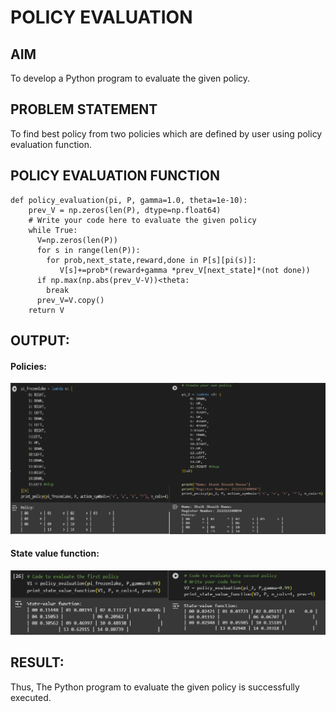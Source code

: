 # POLICY EVALUATION

## AIM
To develop a Python program to evaluate the given policy.

## PROBLEM STATEMENT
To find best policy from two policies which are defined by user using policy evaluation function.

## POLICY EVALUATION FUNCTION
```
def policy_evaluation(pi, P, gamma=1.0, theta=1e-10):
    prev_V = np.zeros(len(P), dtype=np.float64)
    # Write your code here to evaluate the given policy
    while True:
      V=np.zeros(len(P))
      for s in range(len(P)):
        for prob,next_state,reward,done in P[s][pi(s)]:
           V[s]+=prob*(reward+gamma *prev_V[next_state]*(not done))
      if np.max(np.abs(prev_V-V))<theta:
        break
      prev_V=V.copy()
    return V
```

## OUTPUT:

#### Policies:
![alt text](image-1.png)
#### State value function:
![alt text](image-2.png)

## RESULT:
Thus, The Python program to evaluate the given policy is successfully executed.

